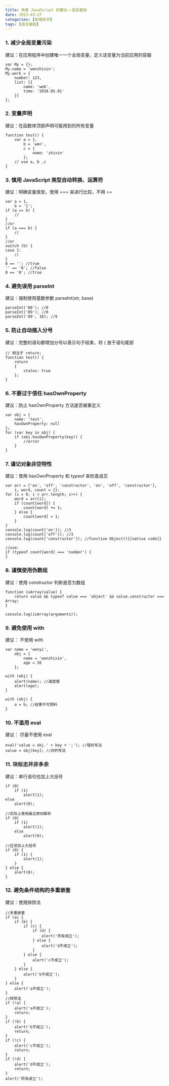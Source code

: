 ```yaml
---
title: 改善 JavaScript 的建议——语言基础
date: 2013-03-27
categories: [前端技术]
tags: [语言基础]
---
```


### 1. 减少全局变量污染

建议：在应用程序中创建唯一一个全局变量，定义该变量为当前应用的容器

    var My = {};
    My.name = 'wenzhixin';
    My.work = {
        number: 123,
        list: [{
            name: 'web',
            time: '2010.05.01'
        }]
    };

### 2. 变量声明

建议：在函数体顶部声明可能用到的所有变量

    function test() {
        var a = 1,
            b = 'wen',
            c = {
                name: 'zhixin'
            };
        // use a, b ,c
    }

### 3. 慎用 JavaScript 类型自动转换、运算符

建议：明确变量类型，使用 === 来进行比较，不用 ==

    var a = 1,
        b = '1';
    if (a == b) {
        //
    }
    //or
    if (a === b) {
        //
    }
    //or
    switch (b) {
    case 1:
        //
    }
    0 == ''; //true
    '' == '0'; //false
    0 == '0'; //true

### 4. 避免误用 parseInt

建议：强制使用基数参数 parseInt(str, base)

    parseInt('08'); //0
    parseInt('09'); //0
    parseInt('09', 10); //9

### 5. 防止自动插入分号

建议：完整的语句都增加分号以表示句子结束，将 { 放于语句尾部

    // 相当于 return;
    function test() {
        return
        {
            status: true
        };
    }

### 6. 不要过于信任 hasOwnProperty

建议：防止 hasOwnProperty 方法是否被重定义

    var obj = {
        name: 'test',
        hasOwnProperty: null
    };
    for (var key in obj) {
        if (obj.hasOwnProperty(key)) {
            //error
        }
    }

### 7. 谨记对象非空特性

建议：使用 hasOwnProperty 和 typeof 来检查成员

    var arr = ['on', 'off', 'constructor', 'on', 'off', 'constructor'],
        i, word, count = {};
    for (i = 0; i < arr.length; i++) {
        word = arr[i];
        if (count[word]) {
            count[word] += 1;
        } else {
            count[word] = 1;
        }
    }
    console.log(count['on']); //3
    console.log(count['off']); //3
    console.log(count['constructor']); //function Object(){[native code]}

    //use:
    if (typeof count[word] === 'number') {
    }

### 8. 谨慎使用伪数组

建议：使用 constructor 判断是否为数组

    function isArray(value) {
        return value && typeof value === 'object' && value.constructor === Array;
    }

    console.log(isArray(arguments));

### 9. 避免使用 with

建议： 不使用 with

    var name = 'wenyi',
        obj = {
            name = 'wenzhixin',
            age = 26
        };

    with (obj) {
        alert(name); //速度慢
        alert(age);
    }

    with (obj) {
        a = b; //结果不可预料
    }

### 10. 不滥用 eval

建议： 尽量不使用 eval

    eval('value = obj.' + key + ';'); //错的写法
    value = obj[key]; //对的写法

### 11. 块标志并非多余

建议：单行语句也加上大括号

    if (0)
        if (1)
            alert(1);
    else
        alert(0);

    //实际上使用最近原则解析
    if (0)
        if (1)
            alert(1);
        else
            alert(0);

    //应该加上大括号
    if (0) {
        if (1) {
            alert(1);
        }
    } else {
        alert(0);
    }

### 12. 避免条件结构的多重嵌套

建议：使用排除法

    //多重嵌套
    if (a) {
        if (b) {
            if (c) {
                if (d) {
                    alert('所有成立');
                } else {
                    alert('d不成立');
                }
            } else {
                alert('c不成立');
            }
        } else {
            alert('b不成立');
        }
    } else {
        alert('a不成立');
    }
    //排除法
    if (!a) {
        alert('a不成立');
        return;
    }
    if (!b) {
        alert('b不成立');
        return;
    }
    if (!c) {
        alert('c不成立');
        return;
    }
    if (!d) {
        alert('d不成立');
        return;
    }
    alert('所有成立');
